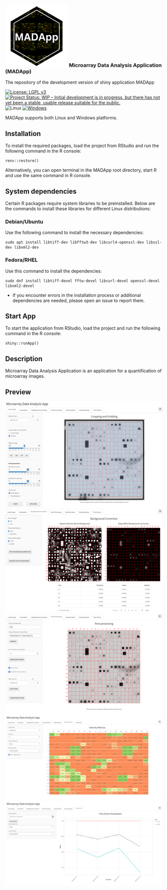 
### <img src="hex-MADApp.png" alt="drawing" width="200"/> Microarray Data Analysis Application (MADApp)
The repository of the development version of shiny application MADApp

[![License: LGPL v3](https://img.shields.io/badge/License-LGPL%20v3-blue.svg)](https://www.gnu.org/licenses/lgpl-3.0)
[![Project Status: WIP – Initial development is in progress, but there has not yet been a stable, usable release suitable for the public.](https://www.repostatus.org/badges/latest/wip.svg)](https://www.repostatus.org/#wip)
![Linux](https://img.shields.io/badge/Linux-FCC624?style=flat&logo=linux&logoColor=black)
[![Windows](https://badgen.net/badge/icon/windows?icon=windows&label)](https://microsoft.com/windows/)


MADApp supports both Linux and Windows platforms.

## Installation
To install the required packages, load the project from RStudio and run the following command in the R console:
```{r}
renv::restore()
```
Alternatively, you can open terminal in the MADApp root directory, start R and use the same command in R console.

## System dependencies
Certain R packages require system libraries to be preinstalled. Below are the commands to install these libraries for different Linux distributions:

### Debian/Ubuntu

Use the following command to install the necessary dependencies:
```{bash}
sudo apt install libtiff-dev libfftw3-dev libcurl4-openssl-dev libssl-dev libxml2-dev
```

### Fedora/RHEL

Use this command to install the dependencies:
```{bash}
sudo dnf install libtiff-devel fftw-devel libcurl-devel openssl-devel libxml2-devel
```

* If you encounter errors in the installation process or additional dependencies are needed, please open an issue to report them.

## Start App
To start the application from RStudio, load the project and run the following command in the R console:
```{r}
shiny::runApp()
```

## Description
Microarray Data Analysis Application is an application for a quantification of microarray images.

## Preview

![tab1](preview/preview_1.png)
![tab2](preview/preview_2.png)
![tab3](preview/preview_3.png)
![tab4](preview/preview_4.png)
![tab5](preview/preview_5.png)

